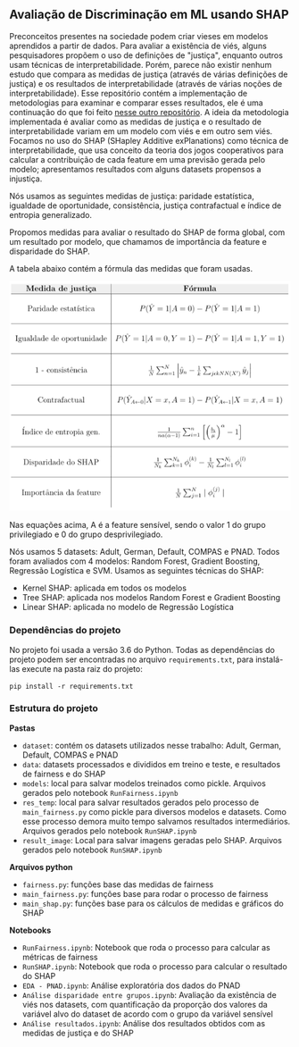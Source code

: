 ## Avaliação de Discriminação em ML usando SHAP

Preconceitos presentes na sociedade podem criar vieses em modelos aprendidos a partir de dados. Para avaliar a existência de viés, alguns pesquisadores propõem o uso de definições de "justiça", enquanto outros usam técnicas de interpretabilidade. Porém, parece não existir nenhum estudo que compara as medidas de justiça (através de várias definições de justiça) e os resultados de interpretabilidade (através de várias noções de interpretabilidade). Esse repositório contém a implementação de metodologias para examinar e comparar esses resultados, ele é uma continuação do que foi feito [nesse outro repositório](https://github.com/cesarojuliana/feature_importance_fairness). A ideia da metodologia implementada é avaliar como as medidas de justiça e o resultado de interpretabilidade variam em um modelo com viés e em outro sem viés. Focamos no uso do SHAP (SHapley Additive exPlanations) como técnica de interpretabilidade, que usa conceito da teoria dos jogos cooperativos para calcular a contribuição de cada feature em uma previsão gerada pelo modelo; apresentamos resultados com alguns datasets propensos a injustiça.

Nós usamos as seguintes medidas de justiça: paridade estatística, igualdade de oportunidade, consistência, justiça contrafactual e índice de entropia generalizado.

Propomos medidas para avaliar o resultado do SHAP de forma global, com um resultado por modelo, que chamamos de importância da feature e disparidade do SHAP.

A tabela abaixo contém a fórmula das medidas que foram usadas.

<img src="metrics_equations.png">

Nas equações acima, A é a feature sensível, sendo o valor 1 do grupo privilegiado e 0 do grupo desprivilegiado.

Nós usamos 5 datasets: Adult, German, Default, COMPAS e PNAD. Todos foram avaliados com 4 modelos: Random Forest, Gradient Boosting, Regressão Logística e SVM. Usamos as seguintes técnicas do SHAP:

- Kernel SHAP: aplicada em todos os modelos
- Tree SHAP: aplicada nos modelos Random Forest e Gradient Boosting
- Linear SHAP: aplicada no modelo de Regressão Logística

### Dependências do projeto

No projeto foi usada a versão 3.6 do Python. Todas as dependências do projeto podem ser encontradas no arquivo `requirements.txt`, para instalá-las execute na pasta raiz do projeto: 

```
pip install -r requirements.txt
```


### Estrutura do projeto

**Pastas**

- `dataset`: contém os datasets utilizados nesse trabalho: Adult, German, Default, COMPAS e PNAD
- `data`: datasets processados e divididos em treino e teste, e resultados de fairness e do SHAP
- `models`: local para salvar modelos treinados como pickle. Arquivos gerados pelo notebook `RunFairness.ipynb`
- `res_temp`: local para salvar resultados gerados pelo processo de `main_fairness.py` como pickle para diversos modelos e datasets. Como esse processo demora muito tempo salvamos resultados intermediários.  Arquivos gerados pelo notebook `RunSHAP.ipynb`
- `result_image`: Local para salvar imagens geradas pelo SHAP. Arquivos gerados pelo notebook `RunSHAP.ipynb`

**Arquivos python**

- `fairness.py`: funções base das medidas de fairness
- `main_fairness.py`: funções base para rodar o processo de fairness
- `main_shap.py`: funções base para os cálculos de medidas e gráficos do SHAP

**Notebooks**

- `RunFairness.ipynb`: Notebook que roda o processo para calcular as métricas de fairness
- `RunSHAP.ipynb`: Notebook que roda o processo para calcular o resultado do SHAP
- `EDA - PNAD.ipynb`: Análise exploratória dos dados do PNAD
- `Análise disparidade entre grupos.ipynb`: Avaliação da existência de viés nos datasets, com quantificação da proporção dos valores da variável alvo do dataset de acordo com o grupo da variável sensível 
- `Análise resultados.ipynb`: Análise dos resultados obtidos com as medidas de justiça e do SHAP